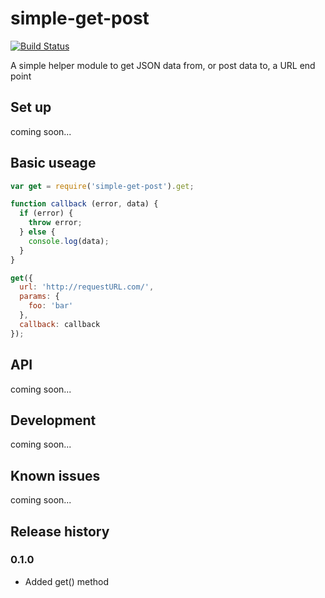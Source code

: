 # simple-get-post

[![Build Status](https://travis-ci.org/davidcole1977/simple-get-post.svg)](https://travis-ci.org/davidcole1977/simple-get-post)

A simple helper module to get JSON data from, or post data to, a URL end point

## Set up

coming soon...

## Basic useage

```js
var get = require('simple-get-post').get;

function callback (error, data) {
  if (error) {
    throw error;
  } else {
    console.log(data);
  }
}

get({
  url: 'http://requestURL.com/',
  params: {
    foo: 'bar'
  },
  callback: callback
});
```

## API

coming soon...

## Development

coming soon...

## Known issues

coming soon...

## Release history

### 0.1.0
* Added get() method
